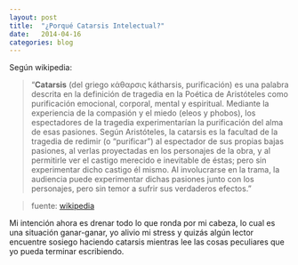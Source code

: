 ```yaml
---
layout: post
title:  "¿Porqué Catarsis Intelectual?"
date:   2014-04-16
categories: blog
---
```


Según wikipedia:

> “**Catarsis** (del griego κάθαρσις kátharsis, purificación) es una palabra descrita en la definición de tragedia en la Poética de Aristóteles como purificación emocional, corporal, mental y espiritual. Mediante la experiencia de la compasión y el miedo (eleos y phobos), los espectadores de la tragedia experimentarían la purificación del alma de esas pasiones.
Según Aristóteles, la catarsis es la facultad de la tragedia de redimir (o “purificar”) al espectador de sus propias bajas pasiones, al verlas proyectadas en los personajes de la obra, y al permitirle ver el castigo merecido e inevitable de éstas; pero sin experimentar dicho castigo él mismo. Al involucrarse en la trama, la audiencia puede experimentar dichas pasiones junto con los personajes, pero sin temor a sufrir sus verdaderos efectos.”

> fuente: [wikipedia](http://es.wikipedia.org/wiki/Catarsis, "Definicion de Catarsis en Wikipedia")

Mi intención ahora es drenar todo lo que ronda por mi cabeza, lo cual es una situación ganar-ganar, yo alivio mi stress y quizás algún lector encuentre sosiego haciendo catarsis mientras lee las cosas peculiares que yo pueda terminar escribiendo.